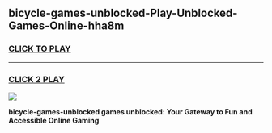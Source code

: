 
## bicycle-games-unblocked-Play-Unblocked-Games-Online-hha8m
<h3>
<a href="https://premium76.site?title=bicycle-games-unblocked&ref=24A">CLICK TO PLAY</a></h3>
<hr>

<h3>
<a href="https://premium76.site?title=bicycle-games-unblocked&ref=24A">CLICK 2 PLAY</a>
  
</h3>

<a href="https://premium76.site?title=bicycle-games-unblocked&ref=24A"><img src="https://clearcache.store/games.png"></a>


**bicycle-games-unblocked games unblocked: Your Gateway to Fun and Accessible Online Gaming**
